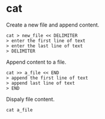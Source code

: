 
# cat

Create a new file and append content.
```
cat > new_file << DELIMITER
> enter the first line of text
> enter the last line of text
> DELIMITER
```

Append content to a file.
```
cat >> a_file << END
> append the first line of text
> append last line of text
> END
```

Dispaly file content.
```
cat a_file
```

